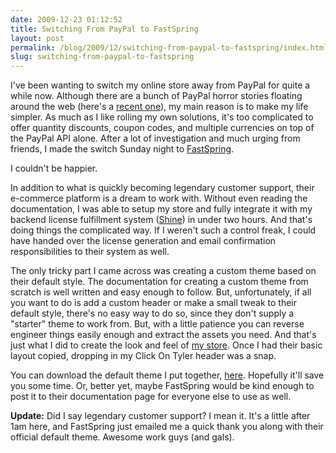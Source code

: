 ```yaml
---
date: 2009-12-23 01:12:52
title: Switching From PayPal to FastSpring
layout: post
permalink: /blog/2009/12/switching-from-paypal-to-fastspring/index.html
slug: switching-from-paypal-to-fastspring
---
```

I've been wanting to switch my online store away from PayPal for quite a while now. Although there are a bunch of PayPal horror stories floating around the web (here's a <a href="http://blog.apparentsoft.com/business/124/is-paypal-good-for-your-microisv-business-a-short-paypal-horror-story/">recent one</a>), my main reason is to make my life simpler. As much as I like rolling my own solutions, it's too complicated to offer quantity discounts, coupon codes, and multiple currencies on top of the PayPal API alone. After a lot of investigation and much urging from friends, I made the switch Sunday night to <a href="http://www.fastspring.com/">FastSpring</a>.

I couldn't be happier.

In addition to what is quickly becoming legendary customer support, their e-commerce platform is a dream to work with. Without even reading the documentation, I was able to setup my store and fully integrate it with my backend license fulfillment system (<a href="http://github.com/tylerhall/Shine">Shine</a>) in under two hours. And that's doing things the complicated way. If I weren't such a control freak, I could have handed over the license generation and email confirmation responsibilities to their system as well.

The only tricky part I came across was creating a custom theme based on their default style. The documentation for creating a custom theme from scratch is well written and easy enough to follow. But, unfortunately, if all you want to do is add a custom header or make a small tweak to their default style, there's no easy way to do so, since they don't supply a "starter" theme to work from. But, with a little patience you can reverse engineer things easily enough and extract the assets you need. And that's just what I did to create the look and feel of <a href="https://sites.fastspring.com/clickontyler/instant/incoming">my store</a>. Once I had their basic layout copied, dropping in my Click On Tyler header was a snap.

You can download the default theme I put together, <a href="http://cdn.clickontyler.com/blog/fastspring-default.zip">here</a>. Hopefully it'll save you some time. Or, better yet, maybe FastSpring would be kind enough to post it to their documentation page for everyone else to use as well.

**Update:** Did I say legendary customer support? I mean it. It's a little after 1am here, and FastSpring just emailed me a quick thank you along with their official default theme. Awesome work guys (and gals).